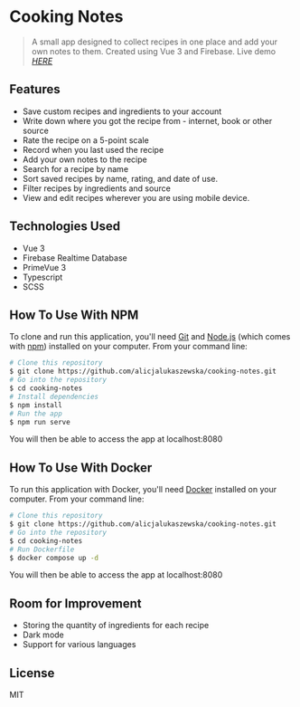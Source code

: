 # Cooking Notes
> A small app designed to collect recipes in one place and add your own notes to them. Created using Vue 3 and Firebase.  Live demo [_HERE_](https://alicjalukaszewska.github.io/cooking-notes/)

## Features
- Save custom recipes and ingredients to your account
- Write down where you got the recipe from - internet, book or other source
- Rate the recipe on a 5-point scale
- Record when you last used the recipe
- Add your own notes to the recipe
- Search for a recipe by name
- Sort saved recipes by name, rating, and date of use. 
- Filter recipes by ingredients and source
- View and edit recipes wherever you are using mobile device. 

## Technologies Used
- Vue 3
- Firebase Realtime Database
- PrimeVue 3
- Typescript
- SCSS

## How To Use With NPM

To clone and run this application, you'll need [Git](https://git-scm.com) and [Node.js](https://nodejs.org/en/download/) (which comes with [npm](http://npmjs.com)) installed on your computer. From your command line:

```bash
# Clone this repository
$ git clone https://github.com/alicjalukaszewska/cooking-notes.git
# Go into the repository
$ cd cooking-notes
# Install dependencies
$ npm install
# Run the app
$ npm run serve
```
You will then be able to access the app at localhost:8080

## How To Use With Docker

To run this application with Docker, you'll need [Docker](https://docs.docker.com/) installed on your computer. From your command line:

```bash
# Clone this repository
$ git clone https://github.com/alicjalukaszewska/cooking-notes.git
# Go into the repository
$ cd cooking-notes
# Run Dockerfile
$ docker compose up -d
```
You will then be able to access the app at localhost:8080

## Room for Improvement
- Storing the quantity of ingredients for each recipe
- Dark mode
- Support for various languages

## License
MIT
